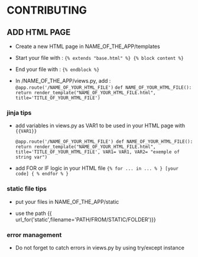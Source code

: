 # CONTRIBUTING

## ADD HTML PAGE

- Create a new HTML page in NAME_OF_THE_APP/templates 

- Start your file with :
	`{% extends "base.html" %}
	{% block content %}`

- End your file with :
	`{% endblock %}`

- In /NAME_OF_THE_APP/views.py, add :
	`@app.route('/NAME_OF_YOUR_HTML_FILE')`
	`def NAME_OF_YOUR_HTML_FILE():`
		`return render_template("NAME_OF_YOUR_HTML_FILE.html", title='TITLE_OF_YOUR_HTML_FILE')`


### jinja tips 

- add variables in views.py as VAR1 to be used in your HTML page with `{{VAR1}}`
	
	`@app.route('/NAME_OF_YOUR_HTML_FILE')
	def NAME_OF_YOUR_HTML_FILE():
		return render_template("NAME_OF_YOUR_HTML_FILE.html", title='TITLE_OF_YOUR_HTML_FILE', VAR1= VAR1, VAR2= "exemple of string var")`


- add FOR or IF logic in your HTML file
	`{% for ... in ... % }
	[your code]
	{ % endfor % }`


### static file tips

- put your files in NAME_OF_THE_APP/static

- use the path {{ url_for('static',filename='PATH/FROM/STATIC/FOLDER')}} 


### error management
- Do not forget to catch errors in views.py by using try/except instance